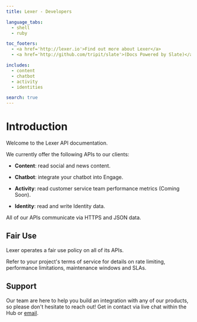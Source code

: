 ```yaml
---
title: Lexer - Developers

language_tabs:
  - shell
  - ruby

toc_footers:
  - <a href='http://lexer.io'>Find out more about Lexer</a>
  - <a href='http://github.com/tripit/slate'>(Docs Powered by Slate)</a>

includes:
  - content
  - chatbot
  - activity
  - identities

search: true
---
```


# Introduction

Welcome to the Lexer API documentation.

We currently offer the following APIs to our clients:

- **Content**: read social and news content.

- **Chatbot**: integrate your chatbot into Engage.

- **Activity**: read customer service team performance metrics (Coming Soon).

- **Identity**: read and write Identity data.

All of our APIs communicate via HTTPS and JSON data.


## Fair Use

Lexer operates a fair use policy on all of its APIs.

Refer to your project's terms of service for details on rate limiting, performance limitations, maintenance windows and SLAs.

## Support

Our team are here to help you build an integration with any of our products, so please don't hesitate to reach out! Get in contact via live chat within the Hub or [email](mailto:support@lexer.io).



